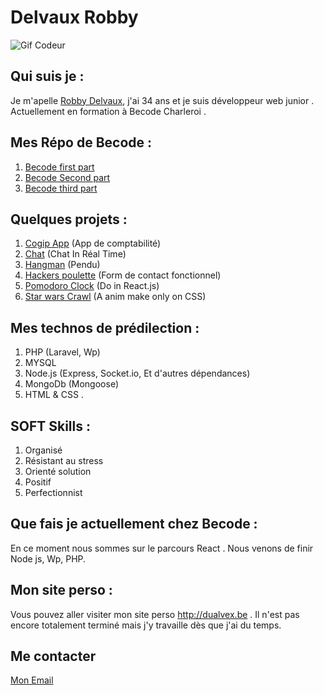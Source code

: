 # Delvaux Robby

![Gif Codeur](https://pa1.narvii.com/6769/7998906ed1ca09afe871b7f71f26b76b0aa89111_hq.gif)

## Qui suis je :

Je m'apelle [Robby Delvaux](https://www.linkedin.com/in/robby-delvaux/), j'ai 34 ans et je suis développeur web junior .
Actuellement en formation à Becode Charleroi .

## Mes Répo de Becode  :

1. [Becode first part](https://github.com/Delvaux1986/Becode-first-Part)
2. [Becode Second part](https://github.com/Delvaux1986/Becode-Second-Part)
3. [Becode third part](https://github.com/Delvaux1986/becode-third-part)

## Quelques projets :

1. [Cogip App](https://delvauxrobby.yj.fr/delvauxrobby.yj.fr/blog/Assets/COGIP-app/Home/index) (App de comptabilité)
2. [Chat](https://becodechallenge.herokuapp.com/) (Chat In Réal Time)
3. [Hangman](https://delvauxrobby.yj.fr/delvauxrobby.yj.fr/blog/Assets/hangman/hangman.php) (Pendu)
4. [Hackers poulette](https://delvauxrobby.yj.fr/delvauxrobby.yj.fr/blog/Assets/hackers-poulette/index.php) (Form de contact fonctionnel)
5. [Pomodoro Clock](https://delvaux1986.github.io/react-pomodoro/) (Do in React.js)
6. [Star wars Crawl](https://delvaux1986.github.io/forShow/) (A anim make only on CSS)

## Mes technos de prédilection :

1. PHP (Laravel, Wp)
2. MYSQL
3. Node.js (Express, Socket.io, Et d'autres dépendances)
4. MongoDb (Mongoose)
5. HTML & CSS .

## SOFT Skills :

1. Organisé
2. Résistant au stress
3. Orienté solution
4. Positif
5. Perfectionnist

## Que fais je actuellement chez Becode :

En ce moment nous sommes sur le parcours React .
Nous venons de finir Node js, Wp, PHP.

## Mon site perso :

Vous pouvez aller visiter mon site perso http://dualvex.be .
Il n'est pas encore totalement terminé mais j'y travaille dès que j'ai du temps.

## Me contacter

[Mon Email](mailto:delvaux.robby@protonmail.com)








